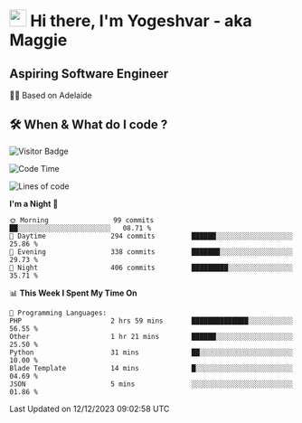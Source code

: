 <h1><img src="https://emojis.slackmojis.com/emojis/images/1531849430/4246/blob-sunglasses.gif?1531849430" width="30"/> Hi there, I'm Yogeshvar - aka Maggie</h1>

## Aspiring Software Engineer
🏂🏻  Based on Adelaide 

## 🛠 When & What do I code ?  

![Visitor Badge](https://visitor-badge.feriirawann.repl.co?username=yogeshvar&repo=yogeshvar&label=Visitors&style=plastic&color=%23457BFF&contentType=svg)

<!--START_SECTION:waka-->
![Code Time](http://img.shields.io/badge/Code%20Time-2%2C413%20hrs%2036%20mins-blue)

![Lines of code](https://img.shields.io/badge/From%20Hello%20World%20I%27ve%20Written-4.0%20million%20lines%20of%20code-blue)

**I'm a Night 🦉** 

```text
🌞 Morning                99 commits          ██░░░░░░░░░░░░░░░░░░░░░░░   08.71 % 
🌆 Daytime                294 commits         ██████░░░░░░░░░░░░░░░░░░░   25.86 % 
🌃 Evening                338 commits         ███████░░░░░░░░░░░░░░░░░░   29.73 % 
🌙 Night                  406 commits         █████████░░░░░░░░░░░░░░░░   35.71 % 
```


📊 **This Week I Spent My Time On** 

```text
💬 Programming Languages: 
PHP                      2 hrs 59 mins       ██████████████░░░░░░░░░░░   56.55 % 
Other                    1 hr 21 mins        ██████░░░░░░░░░░░░░░░░░░░   25.50 % 
Python                   31 mins             ██░░░░░░░░░░░░░░░░░░░░░░░   10.00 % 
Blade Template           14 mins             █░░░░░░░░░░░░░░░░░░░░░░░░   04.69 % 
JSON                     5 mins              ░░░░░░░░░░░░░░░░░░░░░░░░░   01.86 % 
```


 Last Updated on 12/12/2023 09:02:58 UTC
<!--END_SECTION:waka-->
